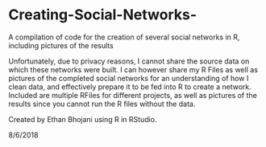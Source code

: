 # Creating-Social-Networks-
A compilation of code for the creation of several social networks in R, including pictures of the results

Unfortunately, due to privacy reasons, I cannot share the source data on which these networks were built. I can however share my R Files as well as pictures of the completed social networks for an understanding of how I clean data, and effectively prepare it to be fed into R to create a network. Included are multiple RFiles for different projects, as well as pictures of the results since you cannot run the R files without the data. 

Created by Ethan Bhojani using R in RStudio. 

8/6/2018
